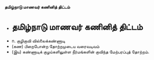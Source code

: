 **தமிழ்நாடு மாணவர் கணினித் திட்டம்**
- # தமிழ்நாடு மாணவர் கணினித் திட்டம்
- n. குழிகுவி வில்லைக்கண்ணாடி
- (கண) பிறைபோன்ற தோற்றமுடைய வரைவடிவம்
- (இய) கண்ணாடிக் குழய்களிலுள்ள நீர்மங்களின் குவிந்த மேற்பரப்புத் தோற்றம்.

